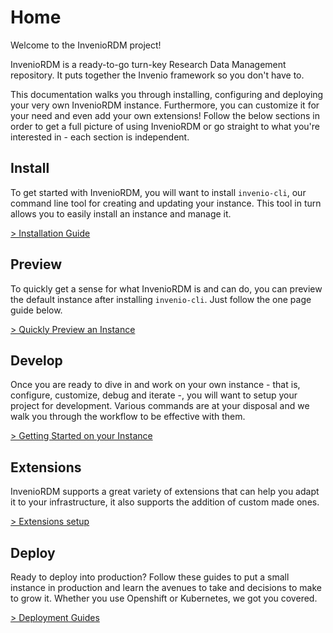# Home

Welcome to the InvenioRDM project!

InvenioRDM is a ready-to-go turn-key Research Data Management repository. It
puts together the Invenio framework so you don't have to.

This documentation walks you through installing, configuring and deploying
your very own InvenioRDM instance. Furthermore, you can customize it for your
need and even add your own extensions! Follow the below sections in order to
get a full picture of using InvenioRDM or go straight to what you're interested
in - each section is independent.


## Install

To get started with InvenioRDM, you will want to install `invenio-cli`, our
command line tool for creating and updating your instance. This tool in turn
allows you to easily install an instance and manage it.

[> Installation Guide](install/index.md)

## Preview

To quickly get a sense for what InvenioRDM is and can do, you can preview
the default instance after installing `invenio-cli`. Just follow the one page
guide below.

[> Quickly Preview an Instance](preview/index.md)

## Develop

Once you are ready to dive in and work on your own instance - that is,
configure, customize, debug and iterate -, you will want to setup your project
for development. Various commands are at your disposal and we walk you through
the workflow to be effective with them.

[> Getting Started on your Instance](preview/index.md)

## Extensions

InvenioRDM supports a great variety of extensions that can help you adapt it to your infrastructure, it also supports the addition of custom made ones.

[> Extensions setup](extensions/index.md)

## Deploy

Ready to deploy into production? Follow these guides to put a small instance in
production and learn the avenues to take and decisions to make to grow it.
Whether you use Openshift or Kubernetes, we got you covered.

[> Deployment Guides](deployment/openshift.md)
